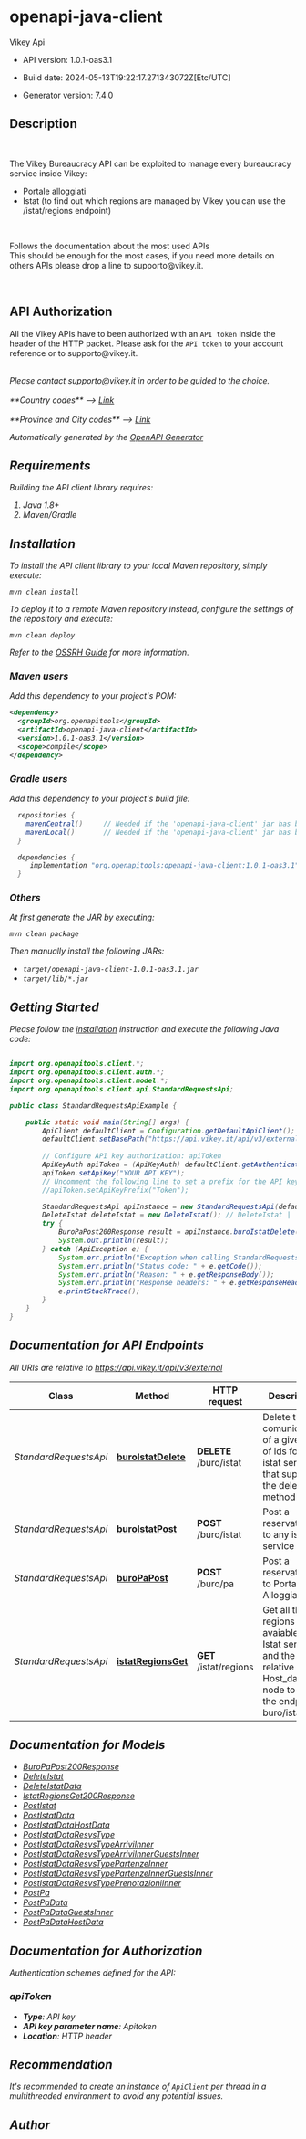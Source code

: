 # openapi-java-client

Vikey Api

- API version: 1.0.1-oas3.1

- Build date: 2024-05-13T19:22:17.271343072Z[Etc/UTC]

- Generator version: 7.4.0

<h2>Description</h2></br><p>The Vikey Bureaucracy API can be exploited to manage every bureaucracy service inside Vikey:</p> <ul> <li>Portale alloggiati<li>Istat (to find out which regions are managed by Vikey you can use the /istat/regions endpoint)</ul></br><p>Follows the documentation about the most used APIs<br> This should be enough for the most cases, if you need more details on others APIs please drop a line to supporto@vikey.it.</p></br><h2>API Authorization</h2> <p> All the Vikey APIs have to been authorized with an <code>API token</code> inside the header of the HTTP packet. Please ask for the <code>API token</code> to your account reference or to supporto@vikey.it.</p></br><em> Please contact supporto@vikey.it in order to be guided to the choice.<br/><br/> **Country codes** --> <a href=\"https://alloggiatiweb.poliziadistato.it/PortaleAlloggiati/ashx/Download.ashx?ID=1&N=STATI\">Link</a><br/><br/>**Province and City codes** --> <a href=\"https://alloggiatiweb.poliziadistato.it/PortaleAlloggiati/ashx/Download.ashx?ID=0&N=COMUNI\">Link</a>


*Automatically generated by the [OpenAPI Generator](https://openapi-generator.tech)*

## Requirements

Building the API client library requires:

1. Java 1.8+
2. Maven/Gradle

## Installation

To install the API client library to your local Maven repository, simply execute:

```shell
mvn clean install
```

To deploy it to a remote Maven repository instead, configure the settings of the repository and execute:

```shell
mvn clean deploy
```

Refer to the [OSSRH Guide](http://central.sonatype.org/pages/ossrh-guide.html) for more information.

### Maven users

Add this dependency to your project's POM:

```xml
<dependency>
  <groupId>org.openapitools</groupId>
  <artifactId>openapi-java-client</artifactId>
  <version>1.0.1-oas3.1</version>
  <scope>compile</scope>
</dependency>
```

### Gradle users

Add this dependency to your project's build file:

```groovy
  repositories {
    mavenCentral()     // Needed if the 'openapi-java-client' jar has been published to maven central.
    mavenLocal()       // Needed if the 'openapi-java-client' jar has been published to the local maven repo.
  }

  dependencies {
     implementation "org.openapitools:openapi-java-client:1.0.1-oas3.1"
  }
```

### Others

At first generate the JAR by executing:

```shell
mvn clean package
```

Then manually install the following JARs:

- `target/openapi-java-client-1.0.1-oas3.1.jar`
- `target/lib/*.jar`

## Getting Started

Please follow the [installation](#installation) instruction and execute the following Java code:

```java

import org.openapitools.client.*;
import org.openapitools.client.auth.*;
import org.openapitools.client.model.*;
import org.openapitools.client.api.StandardRequestsApi;

public class StandardRequestsApiExample {

    public static void main(String[] args) {
        ApiClient defaultClient = Configuration.getDefaultApiClient();
        defaultClient.setBasePath("https://api.vikey.it/api/v3/external");
        
        // Configure API key authorization: apiToken
        ApiKeyAuth apiToken = (ApiKeyAuth) defaultClient.getAuthentication("apiToken");
        apiToken.setApiKey("YOUR API KEY");
        // Uncomment the following line to set a prefix for the API key, e.g. "Token" (defaults to null)
        //apiToken.setApiKeyPrefix("Token");

        StandardRequestsApi apiInstance = new StandardRequestsApi(defaultClient);
        DeleteIstat deleteIstat = new DeleteIstat(); // DeleteIstat | 
        try {
            BuroPaPost200Response result = apiInstance.buroIstatDelete(deleteIstat);
            System.out.println(result);
        } catch (ApiException e) {
            System.err.println("Exception when calling StandardRequestsApi#buroIstatDelete");
            System.err.println("Status code: " + e.getCode());
            System.err.println("Reason: " + e.getResponseBody());
            System.err.println("Response headers: " + e.getResponseHeaders());
            e.printStackTrace();
        }
    }
}

```

## Documentation for API Endpoints

All URIs are relative to *https://api.vikey.it/api/v3/external*

Class | Method | HTTP request | Description
------------ | ------------- | ------------- | -------------
*StandardRequestsApi* | [**buroIstatDelete**](docs/StandardRequestsApi.md#buroIstatDelete) | **DELETE** /buro/istat | Delete the comunications of a given list of ids for the istat service that support the delete method
*StandardRequestsApi* | [**buroIstatPost**](docs/StandardRequestsApi.md#buroIstatPost) | **POST** /buro/istat | Post a reservations to any istat service
*StandardRequestsApi* | [**buroPaPost**](docs/StandardRequestsApi.md#buroPaPost) | **POST** /buro/pa | Post a reservations to Portale Alloggiati
*StandardRequestsApi* | [**istatRegionsGet**](docs/StandardRequestsApi.md#istatRegionsGet) | **GET** /istat/regions | Get all the regions avaiable for Istat service and the relative Host_data node to use in the endpoint buro/istat


## Documentation for Models

 - [BuroPaPost200Response](docs/BuroPaPost200Response.md)
 - [DeleteIstat](docs/DeleteIstat.md)
 - [DeleteIstatData](docs/DeleteIstatData.md)
 - [IstatRegionsGet200Response](docs/IstatRegionsGet200Response.md)
 - [PostIstat](docs/PostIstat.md)
 - [PostIstatData](docs/PostIstatData.md)
 - [PostIstatDataHostData](docs/PostIstatDataHostData.md)
 - [PostIstatDataResvsType](docs/PostIstatDataResvsType.md)
 - [PostIstatDataResvsTypeArriviInner](docs/PostIstatDataResvsTypeArriviInner.md)
 - [PostIstatDataResvsTypeArriviInnerGuestsInner](docs/PostIstatDataResvsTypeArriviInnerGuestsInner.md)
 - [PostIstatDataResvsTypePartenzeInner](docs/PostIstatDataResvsTypePartenzeInner.md)
 - [PostIstatDataResvsTypePartenzeInnerGuestsInner](docs/PostIstatDataResvsTypePartenzeInnerGuestsInner.md)
 - [PostIstatDataResvsTypePrenotazioniInner](docs/PostIstatDataResvsTypePrenotazioniInner.md)
 - [PostPa](docs/PostPa.md)
 - [PostPaData](docs/PostPaData.md)
 - [PostPaDataGuestsInner](docs/PostPaDataGuestsInner.md)
 - [PostPaDataHostData](docs/PostPaDataHostData.md)


<a id="documentation-for-authorization"></a>
## Documentation for Authorization


Authentication schemes defined for the API:
<a id="apiToken"></a>
### apiToken


- **Type**: API key
- **API key parameter name**: Apitoken
- **Location**: HTTP header


## Recommendation

It's recommended to create an instance of `ApiClient` per thread in a multithreaded environment to avoid any potential issues.

## Author




